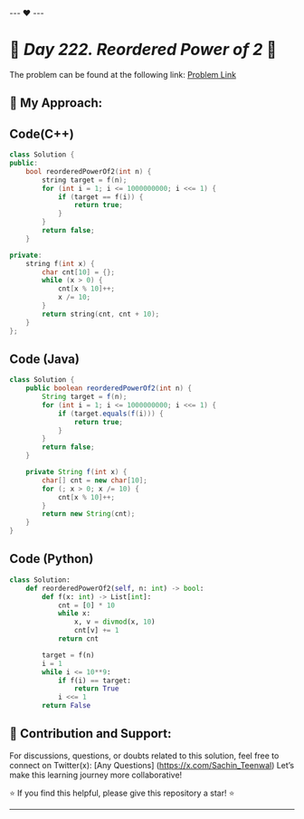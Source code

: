 --- ❤️ ---

# 🚀 _Day 222. Reordered Power of 2_ 🧠


The problem can be found at the following link: [Problem Link](https://leetcode.com/problems/reordered-power-of-2/description/)

## 🎯 **My Approach:**


## Code(C++)
```cpp
class Solution {
public:
    bool reorderedPowerOf2(int n) {
        string target = f(n);
        for (int i = 1; i <= 1000000000; i <<= 1) {
            if (target == f(i)) {
                return true;
            }
        }
        return false;
    }

private:
    string f(int x) {
        char cnt[10] = {};
        while (x > 0) {
            cnt[x % 10]++;
            x /= 10;
        }
        return string(cnt, cnt + 10);
    }
};
```

## Code (Java)

```java
class Solution {
    public boolean reorderedPowerOf2(int n) {
        String target = f(n);
        for (int i = 1; i <= 1000000000; i <<= 1) {
            if (target.equals(f(i))) {
                return true;
            }
        }
        return false;
    }

    private String f(int x) {
        char[] cnt = new char[10];
        for (; x > 0; x /= 10) {
            cnt[x % 10]++;
        }
        return new String(cnt);
    }
}
```

## Code (Python)

```python
class Solution:
    def reorderedPowerOf2(self, n: int) -> bool:
        def f(x: int) -> List[int]:
            cnt = [0] * 10
            while x:
                x, v = divmod(x, 10)
                cnt[v] += 1
            return cnt

        target = f(n)
        i = 1
        while i <= 10**9:
            if f(i) == target:
                return True
            i <<= 1
        return False
```



## 🎯 **Contribution and Support:**

For discussions, questions, or doubts related to this solution, feel free to connect on Twitter(x): [Any Questions] (https://x.com/Sachin_Teenwal) Let’s make this learning journey more collaborative!

⭐ If you find this helpful, please give this repository a star! ⭐

---
